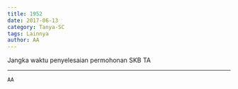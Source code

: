 ```yaml
---
title: 1952
date: 2017-06-13
category: Tanya-SC
tags: Lainnya
author: AA
---
```


Jangka waktu penyelesaian permohonan SKB TA

---



`AA`
